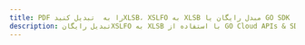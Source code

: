 ---title: PDF را به  تبدیل کنیدXLSB، XSLFO به XLSB مبدل رایگان یا GO SDKdescription: تبدیل رایگانXSLFO به XLSB با استفاده از GO Cloud APIs & SDK همچنین اسناد PDF را در Cloud ایجاد، ویرایش و رندر کنید.---